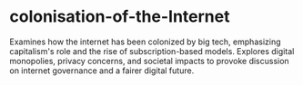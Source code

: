 # colonisation-of-the-Internet
Examines how the internet has been colonized by big tech, emphasizing capitalism's role and the rise of subscription-based models. Explores digital monopolies, privacy concerns, and societal impacts to provoke discussion on internet governance and a fairer digital future.

